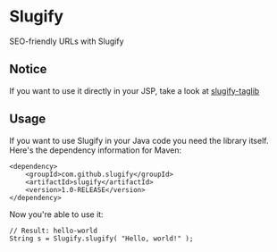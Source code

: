 Slugify
=======

SEO-friendly URLs with Slugify

Notice
------
If you want to use it directly in your JSP, take a look at [slugify-taglib][1]

Usage
-----
If you want to use Slugify in your Java code you need the library itself.
Here's the dependency information for Maven:

    <dependency>
		<groupId>com.github.slugify</groupId>
		<artifactId>slugify</artifactId>
		<version>1.0-RELEASE</version>
    </dependency>

Now you're able to use it:

    // Result: hello-world
    String s = Slugify.slugify( "Hello, world!" );

[1]: http://github.com/slugify/slugify-taglib
